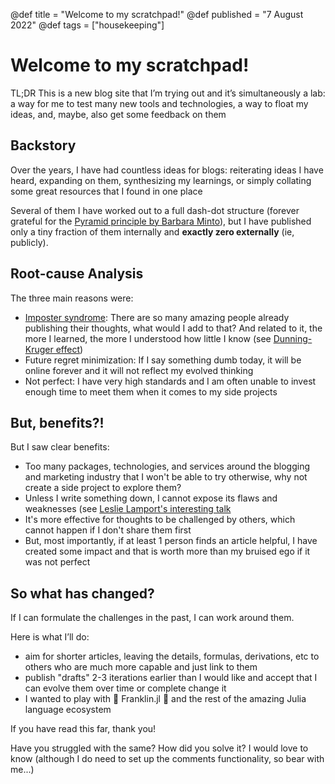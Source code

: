 @def title = "Welcome to my scratchpad!"
@def published = "7 August 2022"
@def tags = ["housekeeping"]

# Welcome to my scratchpad!

TL;DR  This is a new blog site that I’m trying out and it’s simultaneously a lab: a way for me to test many new tools and technologies, a way to float my ideas, and, maybe, also get some feedback on them

## Backstory
Over the years, I have had countless ideas for blogs: reiterating ideas I have heard, expanding on them, synthesizing my learnings, or simply collating some great resources that I found in one place

Several of them I have worked out to a full dash-dot structure (forever grateful for the [Pyramid principle by Barbara Minto](https://www.goodreads.com/book/show/33206.The_Minto_Pyramid_Principle)), but I have published only a tiny fraction of them internally and **exactly zero externally** (ie, publicly).

## Root-cause Analysis
The three main reasons were:
- [Imposter syndrome](https://en.wikipedia.org/wiki/Impostor_syndrome): There are so many amazing people already publishing their thoughts, what would I add to that? And related to it, the more I learned, the more I understood how little I know (see [Dunning-Kruger effect](https://en.wikipedia.org/wiki/Dunning%E2%80%93Kruger_effect))
- Future regret minimization: If I say something dumb today, it will be online forever and it will not reflect my evolved thinking
- Not perfect: I have very high standards and I am often unable to invest enough time to meet them when it comes to my side projects

## But, benefits?!
But I saw clear benefits:
- Too many packages, technologies, and services around the blogging and marketing industry that I won't be able to try otherwise, why not create a side project to explore them?
- Unless I write something down, I cannot expose its flaws and weaknesses (see [Leslie Lamport's interesting talk](https://www.microsoft.com/en-us/research/video/leslie-lamport-thinking-code/)
- It's more effective for thoughts to be challenged by others, which cannot happen if I don't share them first
- But, most importantly, if at least 1 person finds an article helpful, I have created some impact and that is worth more than my bruised ego if it was not perfect

## So what has changed?
If I can formulate the challenges in the past, I can work around them.

Here is what I’ll do:
- aim for shorter articles, leaving the details, formulas, derivations, etc to others who are much more capable and just link to them
- publish "drafts" 2-3 iterations earlier than I would like and accept that I can evolve them over time or complete change it
- I wanted to play with :heartbeat: Franklin.jl :heartbeat: and the rest of the amazing Julia language ecosystem


If you have read this far, thank you!

Have you struggled with the same? How did you solve it? I would love to know (although I do need to set up the comments functionality, so bear with me...)

